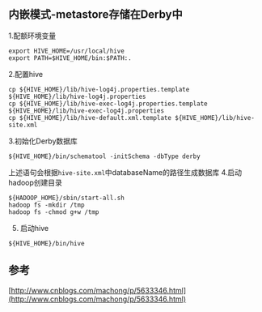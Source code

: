 ## 内嵌模式-metastore存储在Derby中
1.配额环境变量
```
export HIVE_HOME=/usr/local/hive
export PATH=$HIVE_HOME/bin:$PATH:.
```
2.配置hive
```
cp ${HIVE_HOME}/lib/hive-log4j.properties.template ${HIVE_HOME}/lib/hive-log4j.properties
cp ${HIVE_HOME}/lib/hive-exec-log4j.properties.template ${HIVE_HOME}/lib/hive-exec-log4j.properties
cp ${HIVE_HOME}/lib/hive-default.xml.template ${HIVE_HOME}/lib/hive-site.xml
```
3.初始化Derby数据库
```
${HIVE_HOME}/bin/schematool -initSchema -dbType derby
```
上述语句会根据`hive-site.xml`中databaseName的路径生成数据库
4.启动hadoop创建目录
```
${HADOOP_HOME}/sbin/start-all.sh
hadoop fs -mkdir /tmp
hadoop fs -chmod g+w /tmp
```
5. 启动hive
```
${HIVE_HOME}/bin/hive
```

## 参考
[http://www.cnblogs.com/machong/p/5633346.html](http://www.cnblogs.com/machong/p/5633346.html)

